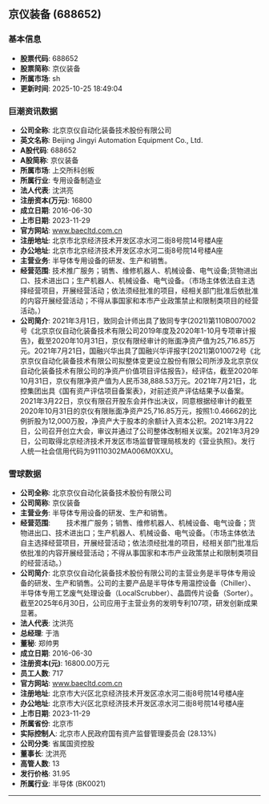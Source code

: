 ## 京仪装备 (688652)

### 基本信息

- **股票代码**: 688652
- **股票简称**: 京仪装备
- **所属市场**: sh
- **更新时间**: 2025-10-25 18:49:04

### 巨潮资讯数据

- **公司全称**: 北京京仪自动化装备技术股份有限公司
- **英文名称**: Beijing Jingyi Automation Equipment Co., Ltd.
- **A股代码**: 688652
- **A股简称**: 京仪装备
- **所属市场**: 上交所科创板
- **所属行业**: 专用设备制造业
- **法人代表**: 沈洪亮
- **注册资本(万元)**: 16800
- **成立日期**: 2016-06-30
- **上市日期**: 2023-11-29
- **官方网站**: www.baecltd.com.cn
- **注册地址**: 北京市北京经济技术开发区凉水河二街8号院14号楼A座
- **办公地址**: 北京市北京经济技术开发区凉水河二街8号院14号楼A座
- **主营业务**: 半导体专用设备的研发、生产和销售。
- **经营范围**: 技术推广服务；销售、维修机器人、机械设备、电气设备;货物进出口、技术进出口；生产机器人、机械设备、电气设备。（市场主体依法自主选择经营项目，开展经营活动；依法须经批准的项目，经相关部门批准后依批准的内容开展经营活动；不得从事国家和本市产业政策禁止和限制类项目的经营活动。）
- **公司简介**: 2021年3月1日，致同会计师出具了致同专字(2021)第110B007002号《北京京仪自动化装备技术有限公司2019年度及2020年1-10月专项审计报告》，截至2020年10月31日，京仪有限经审计的账面净资产值为25,716.85万元。2021年7月21日，国融兴华出具了国融兴华评报字[2021]第010072号《北京京仪自动化装备技术有限公司拟整体变更设立股份有限公司所涉及北京京仪自动化装备技术有限公司的净资产价值项目评估报告》，经评估，截至2020年10月31日，京仪有限净资产值为人民币38,888.53万元。2021年7月21日，北控集团出具《国有资产评估项目备案表》，对前述资产评估结果予以备案。2021年3月22日，京仪有限召开股东会并作出决议，同意根据经审计的截至2020年10月31日的京仪有限账面净资产25,716.85万元，按照1:0.46662的比例折股为12,000万股，净资产大于股本的余额计入资本公积。2021年3月22日，公司召开创立大会，审议并通过了公司整体改制相关议案。2021年3月29日，公司取得北京经济技术开发区市场监督管理局核发的《营业执照》。发行人统一社会信用代码为91110302MA006M0XXU。

### 雪球数据

- **公司全称**: 北京京仪自动化装备技术股份有限公司
- **公司简称**: 京仪装备
- **主营业务**: 半导体专用设备的研发、生产和销售。
- **经营范围**: 　　技术推广服务；销售、维修机器人、机械设备、电气设备；货物进出口、技术进出口；生产机器人、机械设备、电气设备。（市场主体依法自主选择经营项目，开展经营活动；依法须经批准的项目，经相关部门批准后依批准的内容开展经营活动；不得从事国家和本市产业政策禁止和限制类项目的经营活动。）
- **公司简介**: 北京京仪自动化装备技术股份有限公司的主营业务是半导体专用设备的研发、生产和销售。公司的主要产品是半导体专用温控设备（Chiller）、半导体专用工艺废气处理设备（LocalScrubber）、晶圆传片设备（Sorter）。截至2025年6月30日，公司应用于主营业务的发明专利107项，研发创新成果显著。
- **法人代表**: 沈洪亮
- **总经理**: 于浩
- **董秘**: 郑帅男
- **成立日期**: 2016-06-30
- **注册资本(元)**: 16800.00万元
- **员工人数**: 717
- **官方网站**: www.baecltd.com.cn
- **注册地址**: 北京市大兴区北京经济技术开发区凉水河二街8号院14号楼A座
- **办公地址**: 北京市大兴区北京经济技术开发区凉水河二街8号院14号楼A座
- **上市日期**: 2023-11-29
- **所属省份**: 北京市
- **实际控制人**: 北京市人民政府国有资产监督管理委员会 (28.13%)
- **公司分类**: 省属国资控股
- **董事长**: 沈洪亮
- **高管人数**: 13
- **发行价格**: 31.95
- **所属行业**: 半导体 (BK0021)

---